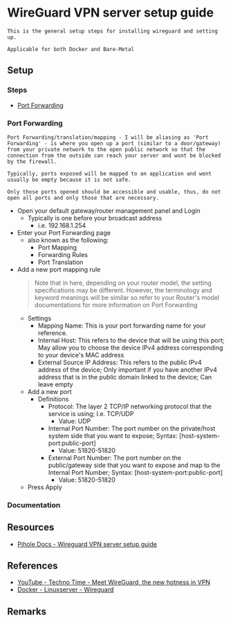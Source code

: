 # WireGuard VPN server setup guide

```
This is the general setup steps for installing wireguard and setting up.

Applicable for both Docker and Bare-Metal
```

## Setup
### Steps
+ [Port Forwarding](#port-forwarding)

### Port Forwarding
```
Port Forwarding/translation/mapping - I will be aliasing as 'Port Forwarding' - is where you open up a port (similar to a door/gateway) from your private network to the open public network so that the connection from the outside can reach your server and wont be blocked by the firewall.

Typically, ports exposed will be mapped to an application and wont usually be empty because it is not safe.

Only those ports opened should be accessible and usable, thus, do not open all ports and only those that are necessary.
```
- Open your default gateway/router management panel and Login
    - Typically is one before your broadcast address
        + i.e. 192.168.1.254
- Enter your Port Forwarding page
    - also known as the following:
        + Port Mapping
        + Forwarding Rules
        + Port Translation
- Add a new port mapping rule
    > Note that in here, depending on your router model, the setting specifications may be different. However, the terminology and keyword meanings will be similar so refer to your Router's model documentations for more information on Port Forwarding
    - Settings
        + Mapping Name: This is your port forwarding name for your reference.
        + Internal Host: This refers to the device that will be using this port; May allow you to choose the device IPv4 address corresponding to your device's MAC address
        + External Source IP Address: This refers to the public IPv4 address of the device; Only important if you have another IPv4 address that is in the public domain linked to the device; Can leave empty
    - Add a new port
        - Definitions
            - Protocol: The layer 2 TCP/IP networking protocol that the service is using; I.e. TCP/UDP
                + Value: UDP
            - Internal Port Number: The port number on the private/host system side that you want to expose; Syntax: [host-system-port:public-port]
                + Value: 51820-51820
            - External Port Number: The port number on the public/gateway side that you want to expose and map to the Internal Port Number; Syntax: [host-system-port:public-port]
                + Value: 51820-51820
    + Press Apply

### Documentation

## Resources
+ [Pihole Docs - Wireguard VPN server setup guide](https://docs.pi-hole.net/guides/vpn/wireguard/server/)

## References
+ [YouTube - Techno Time - Meet WireGuard, the new hotness in VPN](https://www.youtube.com/watch?v=xlyTCuWqDOg)
+ [Docker - Linuxserver - Wireguard](https://docs.linuxserver.io/images/docker-wireguard)

## Remarks
